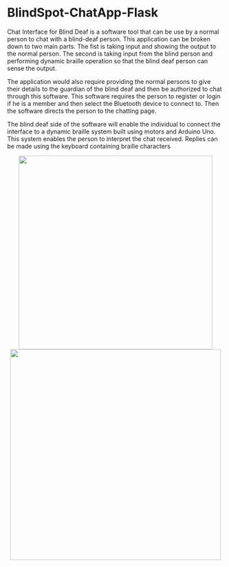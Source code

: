 # BlindSpot-ChatApp-Flask

Chat Interface for Blind Deaf is a software tool that can be use by a normal
person to chat with a blind-deaf person. This application can be broken down to
two main parts. The fist is taking input and showing the output to the normal
person. The second is taking input from the blind person and performing dynamic
braille operation so that the blind deaf person can sense the output.

The application would also require providing the normal persons to give
their details to the guardian of the blind deaf and then be authorized to chat
through this software. This software requires the person to register or login if he
is a member and then select the Bluetooth device to connect to. Then the
software directs the person to the chatting page.

The blind deaf side of the software will enable the individual to connect the
interface to a dynamic braille system built using motors and Arduino Uno. This
system enables the person to interpret the chat received. Replies can be made
using the keyboard containing braille characters

<p align="center">
    <image src="screenshots/ss2.png" width="450">
        <image src="screenshots/ss1.png" width="490">
        </p>
